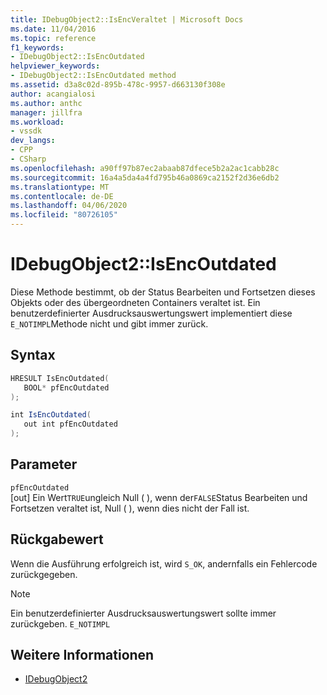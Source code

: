 ```yaml
---
title: IDebugObject2::IsEncVeraltet | Microsoft Docs
ms.date: 11/04/2016
ms.topic: reference
f1_keywords:
- IDebugObject2::IsEncOutdated
helpviewer_keywords:
- IDebugObject2::IsEncOutdated method
ms.assetid: d3a8c02d-895b-478c-9957-d663130f308e
author: acangialosi
ms.author: anthc
manager: jillfra
ms.workload:
- vssdk
dev_langs:
- CPP
- CSharp
ms.openlocfilehash: a90ff97b87ec2abaab87dfece5b2a2ac1cabb28c
ms.sourcegitcommit: 16a4a5da4a4fd795b46a0869ca2152f2d36e6db2
ms.translationtype: MT
ms.contentlocale: de-DE
ms.lasthandoff: 04/06/2020
ms.locfileid: "80726105"
---
```

# <a name="idebugobject2isencoutdated"></a>IDebugObject2::IsEncOutdated
Diese Methode bestimmt, ob der Status Bearbeiten und Fortsetzen dieses Objekts oder des übergeordneten Containers veraltet ist. Ein benutzerdefinierter Ausdrucksauswertungswert implementiert diese `E_NOTIMPL`Methode nicht und gibt immer zurück.

## <a name="syntax"></a>Syntax

```cpp
HRESULT IsEncOutdated(
   BOOL* pfEncOutdated
);
```

```csharp
int IsEncOutdated(
   out int pfEncOutdated
);
```

## <a name="parameters"></a>Parameter
`pfEncOutdated`\
[out] Ein Wert`TRUE`ungleich Null ( ), wenn der`FALSE`Status Bearbeiten und Fortsetzen veraltet ist, Null ( ), wenn dies nicht der Fall ist.

## <a name="return-value"></a>Rückgabewert
 Wenn die Ausführung erfolgreich ist, wird `S_OK`, andernfalls ein Fehlercode zurückgegeben.

> [!NOTE]
> Ein benutzerdefinierter Ausdrucksauswertungswert sollte immer zurückgeben. `E_NOTIMPL`

## <a name="see-also"></a>Weitere Informationen
- [IDebugObject2](../../../extensibility/debugger/reference/idebugobject2.md)
